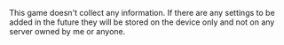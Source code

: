 This game doesn't collect any information. If there are any settings to be added in the future they will be stored on the device only and not on any server owned by me or anyone.
